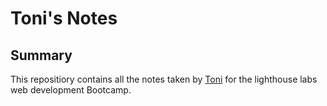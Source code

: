 # Toni's Notes

## Summary

This repositiory contains all the notes taken by [Toni]("https://github.com/anton2mihail") for the lighthouse labs web development Bootcamp.

